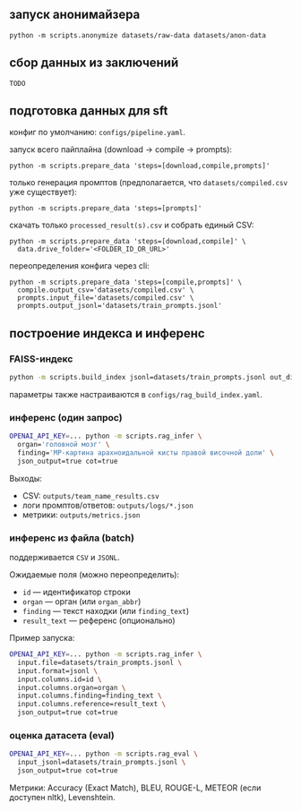## запуск анонимайзера 
```shell
python -m scripts.anonymize datasets/raw-data datasets/anon-data
```

## сбор данных из заключений
`TODO`

## подготовка данных для sft
конфиг по умолчанию: `configs/pipeline.yaml`.

запуск всего пайплайна (download → compile → prompts):
```shell
python -m scripts.prepare_data 'steps=[download,compile,prompts]'
```

только генерация промптов (предполагается, что `datasets/compiled.csv` уже существует):
```shell
python -m scripts.prepare_data 'steps=[prompts]'
```

скачать только `processed_result(s).csv` и собрать единый CSV:
```shell
python -m scripts.prepare_data 'steps=[download,compile]' \
  data.drive_folder='<FOLDER_ID_OR_URL>'
```

переопределения конфига через cli:
```shell
python -m scripts.prepare_data 'steps=[compile,prompts]' \
  compile.output_csv='datasets/compiled.csv' \
  prompts.input_file='datasets/compiled.csv' \
  prompts.output_jsonl='datasets/train_prompts.jsonl'
```

## построение индекса и инференс

### FAISS-индекс
```bash
python -m scripts.build_index jsonl=datasets/train_prompts.jsonl out_dir=artifacts/rag_index
```
параметры также настраиваются в `configs/rag_build_index.yaml`.

### инференс (один запрос)
```bash
OPENAI_API_KEY=... python -m scripts.rag_infer \
  organ='головной мозг' \
  finding='МР-картина арахноидальной кисты правой височной доли' \
  json_output=true cot=true
```
Выходы:
- CSV: `outputs/team_name_results.csv`
- логи промптов/ответов: `outputs/logs/*.json`
- метрики: `outputs/metrics.json`

### инференс из файла (batch)
поддерживается `CSV` и `JSONL`.

Ожидаемые поля (можно переопределить):
- `id` — идентификатор строки
- `organ` — орган (или `organ_abbr`)
- `finding` — текст находки (или `finding_text`)
- `result_text` — референс (опционально)

Пример запуска:
```bash
OPENAI_API_KEY=... python -m scripts.rag_infer \
  input.file=datasets/train_prompts.jsonl \
  input.format=jsonl \
  input.columns.id=id \
  input.columns.organ=organ \
  input.columns.finding=finding_text \
  input.columns.reference=result_text \
  json_output=true cot=true
```

### оценка датасета (eval)
```bash
OPENAI_API_KEY=... python -m scripts.rag_eval \
  input_jsonl=datasets/train_prompts.jsonl \
  json_output=true cot=true
```
Метрики: Accuracy (Exact Match), BLEU, ROUGE-L, METEOR (если доступен nltk), Levenshtein.
